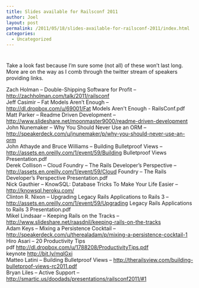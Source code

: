 ```yaml
---
title: Slides available for Railsconf 2011
author: Joel
layout: post
permalink: /2011/05/18/slides-available-for-railsconf-2011/index.html
categories:
  - Uncategorized
---
```

# 

Take a look fast because I’m sure some (not all) of these won’t last long. More are on the way as I comb through the twitter stream of speakers providing links.

Zach Holman – Double-Shipping Software for Profit – http://zachholman.com/talk/2011/railsconf  
Jeff Casimir – Fat Models Aren’t Enough – http://dl.dropbox.com/u/69001/Fat Models Aren't Enough - RailsConf.pdf  
Matt Parker – Readme Driven Development – http://www.slideshare.net/moonmaster9000/readme-driven-development  
John Nunemaker – Why You Should Never Use an ORM – http://speakerdeck.com/u/jnunemaker/p/why-you-should-never-use-an-orm  
John Athayde and Bruce Williams – Building Bulletproof Views – http://assets.en.oreilly.com/1/event/59/Building Bulletproof Views Presentation.pdf  
Derek Collison – Cloud Foundry – The Rails Developer’s Perspective – http://assets.en.oreilly.com/1/event/59/Cloud Foundry – The Rails Developer’s Perspective Presentation.pdf  
Nick Gauthier – KnowSQL: Database Tricks To Make Your Life Easier – http://knowsql.heroku.com/  
Clinton R. Nixon – Upgrading Legacy Rails Applications to Rails 3 – http://assets.en.oreilly.com/1/event/59/Upgrading Legacy Rails Applications to Rails 3 Presentation.pdf  
Mikel Lindsaar – Keeping Rails on the Tracks – http://www.slideshare.net/raasdnil/keeping-rails-on-the-tracks  
Adam Keys – Mixing a Persistence Cocktail – http://speakerdeck.com/u/therealadam/p/mixing-a-persistence-cocktail-1  
Hiro Asari – 20 Productivity Tips  
pdf http://dl.dropbox.com/u/1788208/ProductivityTips.pdf  
keynote http://bit.ly/mqlGxi  
Matteo Latini – Building Bulletproof Views – http://therailsview.com/building-bulletproof-views-rc2011.pdf  
Bryan Liles – Active Support – http://smartic.us/doodads/presentations/railsconf2011/#1
